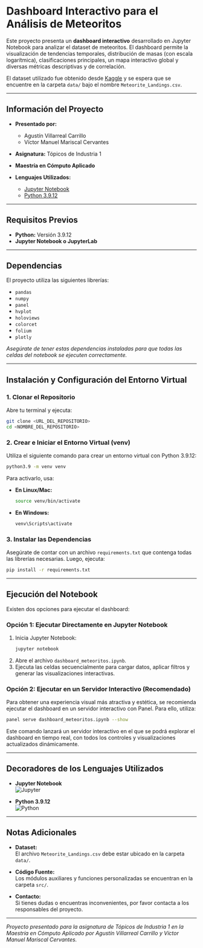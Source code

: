 # Dashboard Interactivo para el Análisis de Meteoritos

Este proyecto presenta un **dashboard interactivo** desarrollado en Jupyter Notebook para analizar el dataset de meteoritos. El dashboard permite la visualización de tendencias temporales, distribución de masas (con escala logarítmica), clasificaciones principales, un mapa interactivo global y diversas métricas descriptivas y de correlación.

El dataset utilizado fue obtenido desde [Kaggle](https://www.kaggle.com/) y se espera que se encuentre en la carpeta `data/` bajo el nombre `Meteorite_Landings.csv`.

---

## Información del Proyecto

- **Presentado por:**  
  - Agustín Villarreal Carrillo  
  - Víctor Manuel Mariscal Cervantes

- **Asignatura:** Tópicos de Industria 1  
- **Maestría en Cómputo Aplicado**  
- **Lenguajes Utilizados:**  
  - [Jupyter Notebook](https://jupyter.org/)  
  - [Python 3.9.12](https://www.python.org/)

---

## Requisitos Previos

- **Python:** Versión 3.9.12  
- **Jupyter Notebook o JupyterLab**

---

## Dependencias

El proyecto utiliza las siguientes librerías:
- `pandas`
- `numpy`
- `panel`
- `hvplot`
- `holoviews`
- `colorcet`
- `folium`
- `plotly`

*Asegúrate de tener estas dependencias instaladas para que todas las celdas del notebook se ejecuten correctamente.*

---

## Instalación y Configuración del Entorno Virtual

### 1. Clonar el Repositorio

Abre tu terminal y ejecuta:

```bash
git clone <URL_DEL_REPOSITORIO>
cd <NOMBRE_DEL_REPOSITORIO>
```

### 2. Crear e Iniciar el Entorno Virtual (venv)

Utiliza el siguiente comando para crear un entorno virtual con Python 3.9.12:

```bash
python3.9 -m venv venv
```

Para activarlo, usa:

- **En Linux/Mac:**
  ```bash
  source venv/bin/activate
  ```
- **En Windows:**
  ```bash
  venv\Scripts\activate
  ```

### 3. Instalar las Dependencias

Asegúrate de contar con un archivo `requirements.txt` que contenga todas las librerías necesarias. Luego, ejecuta:

```bash
pip install -r requirements.txt
```

---

## Ejecución del Notebook

Existen dos opciones para ejecutar el dashboard:

### Opción 1: Ejecutar Directamente en Jupyter Notebook

1. Inicia Jupyter Notebook:
   ```bash
   jupyter notebook
   ```
2. Abre el archivo `dashboard_meteoritos.ipynb`.
3. Ejecuta las celdas secuencialmente para cargar datos, aplicar filtros y generar las visualizaciones interactivas.

### Opción 2: Ejecutar en un Servidor Interactivo (Recomendado)

Para obtener una experiencia visual más atractiva y estética, se recomienda ejecutar el dashboard en un servidor interactivo con Panel. Para ello, utiliza:

```bash
panel serve dashboard_meteoritos.ipynb --show
```

Este comando lanzará un servidor interactivo en el que se podrá explorar el dashboard en tiempo real, con todos los controles y visualizaciones actualizados dinámicamente.

---

## Decoradores de los Lenguajes Utilizados

- **Jupyter Notebook**  
  ![Jupyter](https://jupyter.org/assets/main-logo.svg)

- **Python 3.9.12**  
  ![Python](https://www.python.org/static/community_logos/python-logo.png)

---

## Notas Adicionales

- **Dataset:**  
  El archivo `Meteorite_Landings.csv` debe estar ubicado en la carpeta `data/`.

- **Código Fuente:**  
  Los módulos auxiliares y funciones personalizadas se encuentran en la carpeta `src/`.

- **Contacto:**  
  Si tienes dudas o encuentras inconvenientes, por favor contacta a los responsables del proyecto.

---

*Proyecto presentado para la asignatura de Tópicos de Industria 1 en la Maestría en Cómputo Aplicado por Agustín Villarreal Carrillo y Víctor Manuel Mariscal Cervantes.*
